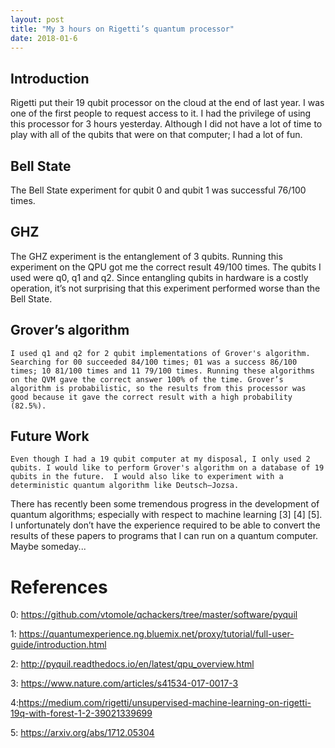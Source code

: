 ```yaml
---
layout: post
title: "My 3 hours on Rigetti’s quantum processor"
date: 2018-01-6
---
```


## Introduction

Rigetti put their 19 qubit processor on the cloud at the end of last year. I was one of the first people to request access to it. I had the privilege of using this processor for 3 hours yesterday. Although I did not have a lot of time to play with all of the qubits that were on that computer; I had a lot of fun.

## Bell State

The Bell State experiment for qubit 0 and qubit 1 was successful 76/100 times.

## GHZ

The GHZ experiment is the entanglement of 3 qubits. Running this experiment on the QPU got me the correct result 49/100 times.  The qubits I used were  q0, q1 and q2.  Since entangling qubits in hardware is a costly operation, it’s not surprising that this experiment performed worse than the Bell State.

## Grover’s algorithm

    I used q1 and q2 for 2 qubit implementations of Grover's algorithm. Searching for 00 succeeded 84/100 times; 01 was a success 86/100 times; 10 81/100 times and 11 79/100 times. Running these algorithms on the QVM gave the correct answer 100% of the time. Grover’s algorithm is probabilistic, so the results from this processor was good because it gave the correct result with a high probability (82.5%).

## Future Work

    Even though I had a 19 qubit computer at my disposal, I only used 2 qubits. I would like to perform Grover's algorithm on a database of 19 qubits in the future.  I would also like to experiment with a deterministic quantum algorithm like Deutsch–Jozsa.

There has recently been some tremendous progress in the development of quantum algorithms; especially with respect to machine learning [3] [4] [5].  I unfortunately don’t have the experience required to be able to convert the results of these papers to programs that I can run on a quantum computer. Maybe someday...


# References

0: https://github.com/vtomole/qchackers/tree/master/software/pyquil

1: https://quantumexperience.ng.bluemix.net/proxy/tutorial/full-user-guide/introduction.html

2: http://pyquil.readthedocs.io/en/latest/qpu_overview.html

3: https://www.nature.com/articles/s41534-017-0017-3

4:https://medium.com/rigetti/unsupervised-machine-learning-on-rigetti-19q-with-forest-1-2-39021339699

5: https://arxiv.org/abs/1712.05304





